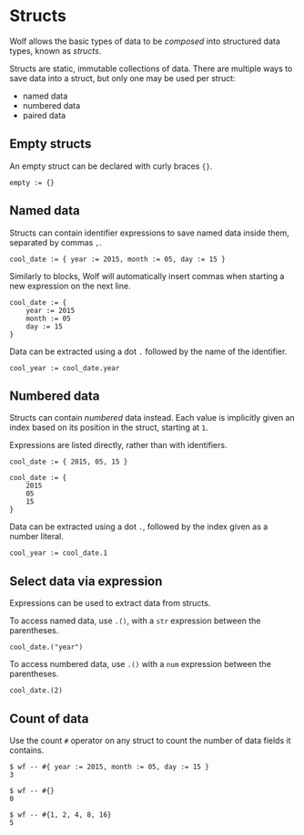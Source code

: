 # Structs

Wolf allows the basic types of data to be *composed* into structured data types,
known as *structs*.

Structs are static, immutable collections of data. There are multiple ways to
save data into a struct, but only one may be used per struct:

- named data
- numbered data
- paired data

## Empty structs

An empty struct can be declared with curly braces `{}`.

```
empty := {}
```

## Named data

Structs can contain identifier expressions to save named data inside them,
separated by commas `,`.

```
cool_date := { year := 2015, month := 05, day := 15 }
```

Similarly to blocks, Wolf will automatically insert commas when starting a new
expression on the next line.

```
cool_date := {
	year := 2015
	month := 05
	day := 15
}
```

Data can be extracted using a dot `.` followed by the name of the identifier.

```
cool_year := cool_date.year
```

## Numbered data

Structs can contain *numbered* data
instead. Each value is implicitly given an index based on its position in the
struct, starting at `1`.

Expressions are listed directly, rather than with identifiers.


```
cool_date := { 2015, 05, 15 }

cool_date := {
	2015
	05
	15
}
```

Data can be extracted using a dot `.`, followed by the index given as a number
literal.

```
cool_year := cool_date.1
```

## Select data via expression

Expressions can be used to extract data from structs.

To access named data, use `.()`, with a `str` expression between the
parentheses.

```
cool_date.("year")
```

To access numbered data, use `.()` with a `num`
expression between the parentheses.

```
cool_date.(2)
```

## Count of data

Use the count `#` operator on any struct to count the number of data fields it
contains.

```
$ wf -- #{ year := 2015, month := 05, day := 15 }
3

$ wf -- #{}
0

$ wf -- #{1, 2, 4, 8, 16}
5
```